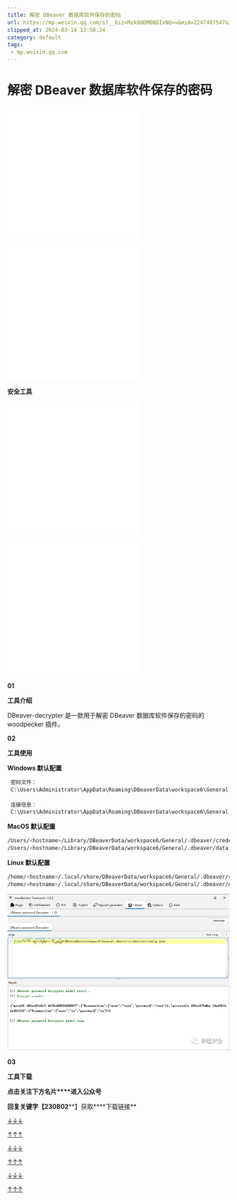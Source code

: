 ```yaml
---
title: 解密 DBeaver 数据库软件保存的密码
url: https://mp.weixin.qq.com/s?__biz=Mzk0ODM0NDIxNQ==&mid=2247487547&idx=1&sn=99d11fc16cb7fa04cb190a5b4a3008b9&chksm=c36854c3f41fddd528c1eedae90fe7e9837559c4c14aef08e1a27e6d5e25d163d6b9fc4c5256&mpshare=1&scene=1&srcid=0112BIK7bpHHrYld7a7VUJNp&sharer_shareinfo=29d26e9e0002601a82f96a03c1a4afed&sharer_shareinfo_first=29d26e9e0002601a82f96a03c1a4afed#rd
clipped_at: 2024-03-14 13:58:24
category: default
tags: 
 - mp.weixin.qq.com
---
```



# 解密 DBeaver 数据库软件保存的密码

![图片](assets/1710395904-230965bad35bbc3986b0372d93468551.gif)

![图片](assets/1710395904-230965bad35bbc3986b0372d93468551.gif)

**安全工具**

![图片](assets/1710395904-230965bad35bbc3986b0372d93468551.gif)

![图片](assets/1710395904-230965bad35bbc3986b0372d93468551.gif)

**01**

**工具介绍**

DBeaver-decrypter 是一款用于解密 DBeaver 数据库软件保存的密码的 woodpecker 插件。

**02**

**工具使用**

**Windows 默认配置**

```bash
 密码文件：
 C:\Users\Administrator\AppData\Roaming\DBeaverData\workspace6\General.dbeaver\credentials-config.json

 连接信息：
 C:\Users\Administrator\AppData\Roaming\DBeaverData\workspace6\General.dbeaver\data-sources.json
```

  

**MacOS 默认配置**

```bash
/Users/<hostname>/Library/DBeaverData/workspace6/General/.dbeaver/credentials-config.json
/Users/<hostname>/Library/DBeaverData/workspace6/General/.dbeaver/data-sources.json
```

**Linux 默认配置**

```bash
/home/<hostname>/.local/share/DBeaverData/workspace6/General/.dbeaver/credentials-config.json
/home/<hostname>/.local/share/DBeaverData/workspace6/General/.dbeaver/data-sources.json
```

  

![图片](assets/1710395904-e9abe45b77af55ce74a376444851bb0d.png)

**03**

**工具下载**

**点击关注下方名片****进入公众号**

**回复关键字【230802****】获取****下载链接**

[↓↓↓](http://mp.weixin.qq.com/s?__biz=Mzk0ODM0NDIxNQ==&mid=2247487536&idx=1&sn=8dbd66e90009f259d645814709f7e96d&chksm=c36854c8f41fdddea6c7a91f5800a25170c6ec85d0fc4e08716fcec88f4759c5f9cd066fb59f&scene=21#wechat_redirect)  
  
  
  
[↑↑↑](http://mp.weixin.qq.com/s?__biz=Mzk0ODM0NDIxNQ==&mid=2247487536&idx=1&sn=8dbd66e90009f259d645814709f7e96d&chksm=c36854c8f41fdddea6c7a91f5800a25170c6ec85d0fc4e08716fcec88f4759c5f9cd066fb59f&scene=21#wechat_redirect)

  

[↓↓↓](http://mp.weixin.qq.com/s?__biz=Mzk0ODM0NDIxNQ==&mid=2247487534&idx=1&sn=9ec9a1f0ec874bec6f8b781f5651f09e&chksm=c36854d6f41fddc04461252ddd207f250c1bed33536f9a91b315a372248b6a70a7ea1b4040c1&scene=21#wechat_redirect)  
  
  
  
[↑↑↑](http://mp.weixin.qq.com/s?__biz=Mzk0ODM0NDIxNQ==&mid=2247487534&idx=1&sn=9ec9a1f0ec874bec6f8b781f5651f09e&chksm=c36854d6f41fddc04461252ddd207f250c1bed33536f9a91b315a372248b6a70a7ea1b4040c1&scene=21#wechat_redirect)

  

[↓↓↓](http://mp.weixin.qq.com/s?__biz=Mzk0ODM0NDIxNQ==&mid=2247487524&idx=1&sn=2a7be207fe3c2fc121a8b7395aa02a97&chksm=c36854dcf41fddcaff08e17b569e3ab2042e42fc9e26ed1e7c8d6fc34bf065408531edaa5883&scene=21#wechat_redirect)  
  
  
  
[↑↑↑](http://mp.weixin.qq.com/s?__biz=Mzk0ODM0NDIxNQ==&mid=2247487524&idx=1&sn=2a7be207fe3c2fc121a8b7395aa02a97&chksm=c36854dcf41fddcaff08e17b569e3ab2042e42fc9e26ed1e7c8d6fc34bf065408531edaa5883&scene=21#wechat_redirect)
